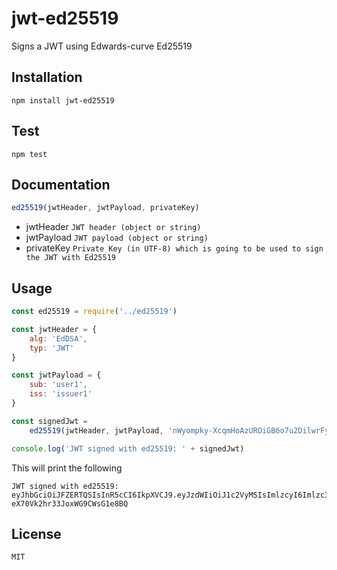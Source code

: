 # jwt-ed25519
Signs a JWT using Edwards-curve Ed25519

## Installation
~~~
npm install jwt-ed25519
~~~

## Test
~~~
npm test
~~~

## Documentation
~~~ javascript
ed25519(jwtHeader, jwtPayload, privateKey)
~~~
  * jwtHeader `JWT header (object or string)`
  * jwtPayload `JWT payload (object or string)`
  * privateKey `Private Key (in UTF-8) which is going to be used to sign the JWT with Ed25519`
  
## Usage
~~~ javascript
const ed25519 = require('../ed25519')

const jwtHeader = {
    alg: 'EdDSA',
    typ: 'JWT'
}

const jwtPayload = {
    sub: 'user1',
    iss: 'issuer1'
}

const signedJwt =
    ed25519(jwtHeader, jwtPayload, 'nWyompky-XcqmHoAzUROiGB6o7u2DilwrFy23C8coYM')

console.log('JWT signed with ed25519: ' + signedJwt)
~~~

This will print the following
~~~
JWT signed with ed25519: eyJhbGciOiJFZERTQSIsInR5cCI6IkpXVCJ9.eyJzdWIiOiJ1c2VyMSIsImlzcyI6Imlzc3VlcjEifQ.I9jOjFBpKAHzIwyAAOVTioi4YIEw3RIBAGNpW46ghI7pd5ssflWn1cXc62d-eX70Vk2hr33JoxWG9CWsG1e8BQ
~~~

## License
~~~
MIT
~~~